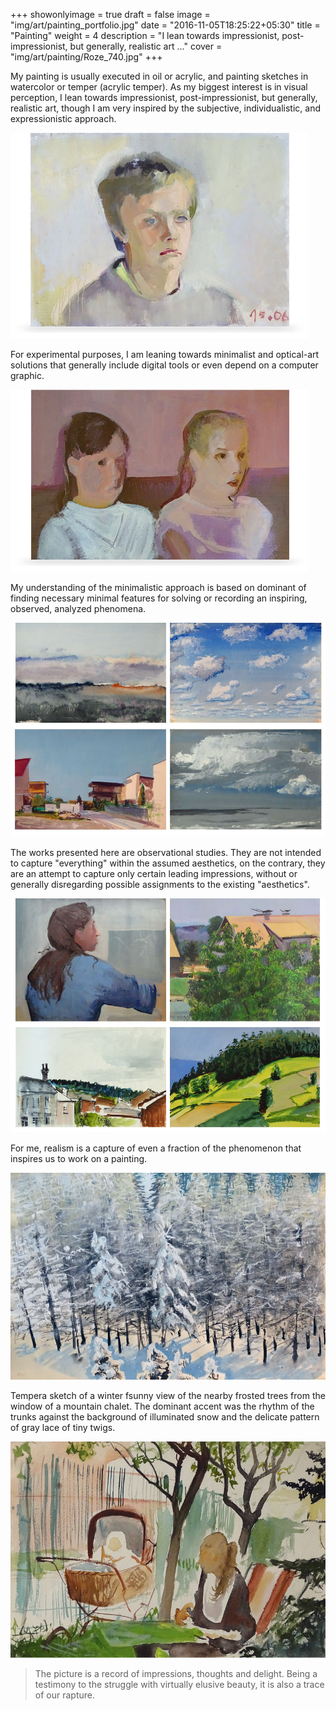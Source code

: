 +++
showonlyimage = true
draft = false
image = "img/art/painting_portfolio.jpg"
date = "2016-11-05T18:25:22+05:30"
title = "Painting"
weight = 4
description = "I lean towards impressionist, post-impressionist, but generally, realistic art ..."
cover = "img/art/painting/Roze_740.jpg"
+++

My painting is usually executed in oil or acrylic, and painting sketches in watercolor or temper (acrylic temper). As my biggest interest is in visual perception, I lean towards impressionist, post-impressionist, but generally, realistic art, though I am very inspired by the subjective, individualistic, and expressionistic approach.
<!--more-->

![sample image](/img/art/painting/Portr_S_635.jpg)

For experimental purposes, I am leaning towards minimalist and optical-art solutions that generally include digital tools or even depend on a computer graphic.

![sample image](/img/art/painting/Portr_G_656.jpg)

My understanding of the minimalistic approach is based on dominant of finding necessary minimal features for solving or recording an inspiring, observed, analyzed phenomena.

![sample image](/img/art/painting/x4_landscapes.jpg)

The works presented here are observational studies. They are not intended to capture "everything" within the assumed aesthetics, on the contrary, they are an attempt to capture only certain leading impressions, without or generally disregarding possible assignments to the existing "aesthetics".

![sample image](/img/art/painting/x4_landscape_2.jpg)

For me, realism is a capture of even a fraction of the phenomenon that inspires us to work on a painting.

![sample image](/img/art/painting/Bukowina.jpg)

Tempera sketch of a winter fsunny view of the nearby frosted trees from the window of a mountain chalet.
The dominant accent was the rhythm of the trunks against the background of illuminated snow and the delicate pattern of gray lace of tiny twigs.

![sample image](/img/art/painting/afternoon.jpg)

> The picture is a record of impressions, thoughts and delight. Being a testimony to the struggle with virtually elusive beauty, it is also a trace of our rapture.
